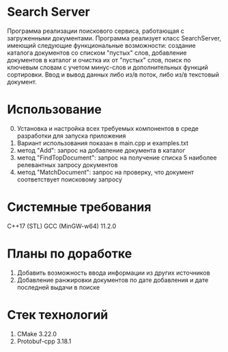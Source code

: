 # Search Server
Программа реализации поискового сервиса, работающая с загруженными документами. Программа реализует класс SearchServer, имеющий следующие функциональные возможности: создание каталога документов со списком "пустых" слов, добавление документов в каталог и очистка их от "пустых" слов, поиск по ключевым словам с учетом минус-слов и дополнительных функций сортировки. Ввод и вывод данных либо из/в поток, либо из/в текстовый документ.

# Использование
0. Установка и настройка всех требуемых компонентов в среде разработки для запуска приложения
1. Вариант использования показан в main.cpp и examples.txt
2. метод "Add": запрос на добавление документа в каталог
3. метод "FindTopDocument": запрос на получение списка 5 наиболее релевантных запросу документов
4. метод "MatchDocument": запрос на проверку, что документ соответствует поисковому запросу

# Системные требования
C++17 (STL)
GCC (MinGW-w64) 11.2.0

# Планы по доработке
1. Добавить возможность ввода информации из других источников
2. Добавление ранжировки документов по дате добавления и дате последней выдачи в поиске

# Стек технологий
1. CMake 3.22.0
2. Protobuf-cpp 3.18.1
